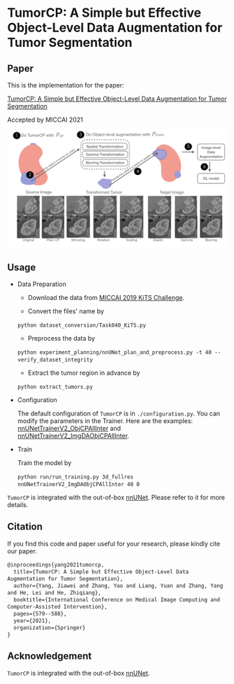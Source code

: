 # TumorCP: A Simple but Effective Object-Level Data Augmentation for Tumor Segmentation

## Paper

This is the implementation for the paper:

[TumorCP: A Simple but Effective Object-Level Data Augmentation for Tumor Segmentation](https://arxiv.org/pdf/2107.09843.pdf)

Accepted by MICCAI 2021

![image](https://github.com/YaoZhang93/TumorCP/blob/main/figs/TumorCP.png)

## Usage

* Data Preparation

  - Download the data from [MICCAI 2019 KiTS Challenge](https://kits19.grand-challenge.org/).

  - Convert the files' name by

  `python dataset_conversion/Task040_KiTS.py`

  - Preprocess the data by

  `python experiment_planning/nnUNet_plan_and_preprocess.py -t 40 --verify_dataset_integrity`
  
  - Extract the tumor region in advance by

  `python extract_tumors.py`

* Configuration

  The default configuration of `TumorCP` is in `./configuration.py`. You can modify the parameters in the Trainer. Here are the examples: [nnUNetTrainerV2_ObjCPAllInter](https://github.com/YaoZhang93/TumorCP/blob/main/nnunet/training/network_training/nnUNetTrainerV2_ObjCPAllInter.py) and [nnUNetTrainerV2_ImgDAObjCPAllInter](https://github.com/YaoZhang93/TumorCP/blob/main/nnunet/training/network_training/nnUNetTrainerV2_ImgDAObjCPAllInter.py).

* Train

  Train the model by

  `python run/run_training.py 3d_fullres nnUNetTrainerV2_ImgDAObjCPAllInter 40 0`

 `TumorCP` is integrated with the out-of-box [nnUNet](https://github.com/MIC-DKFZ/nnUNet). Please refer to it for more details.

## Citation

If you find this code and paper useful for your research, please kindly cite our paper.

```
@inproceedings{yang2021tumorcp,
  title={TumorCP: A Simple but Effective Object-Level Data Augmentation for Tumor Segmentation},
  author={Yang, Jiawei and Zhang, Yao and Liang, Yuan and Zhang, Yang and He, Lei and He, Zhiqiang},
  booktitle={International Conference on Medical Image Computing and Computer-Assisted Intervention},
  pages={579--588},
  year={2021},
  organization={Springer}
}
```

## Acknowledgement

`TumorCP` is integrated with the out-of-box [nnUNet](https://github.com/MIC-DKFZ/nnUNet).

